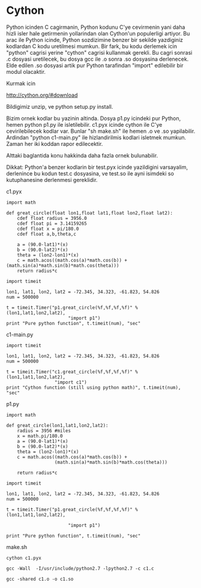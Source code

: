# Cython

Python icinden C cagirmanin, Python kodunu C'ye cevirmenin yani daha
hizli isler hale getirmenin yollarindan olan Cython'un populerligi
artiyor. Bu arac ile Python icinde, Python sozdizimine benzer bir
sekilde yazdiginiz kodlardan C kodu uretilmesi mumkun. Bir fark, bu
kodu derlemek icin "python" cagrisi yerine "cython" cagrisi kullanmak
gerekli. Bu cagri sonrasi .c dosyasi uretilecek, bu dosya gcc ile .o
sonra .so dosyasina derlenecek. Elde edilen .so dosyasi artik pur
Python tarafindan "import" edilebilir bir modul olacaktir.

Kurmak icin

http://cython.org/#download

Bildigimiz unzip, ve python setup.py install.

Bizim ornek kodlar bu yazinin altinda. Dosya p1.py icindeki pur
Python, hemen python p1.py ile isletilebilir. c1.pyx icinde cython ile
C'ye cevirilebilecek kodlar var. Bunlar "sh make.sh" ile hemen .o ve
.so yapilabilir. Ardindan "python c1-main.py" ile hizlandirilmis
kodlari isletmek mumkun. Zaman her iki koddan rapor edilecektir.

Alttaki baglantida konu hakkinda daha fazla ornek bulunabilir.

Dikkat: Python'a benzer kodlarin bir test.pyx icinde yazildigini
varsayalim, derlenince bu kodun test.c dosyasina, ve test.so ile ayni
isimdeki so kutuphanesine derlenmesi gereklidir.

c1.pyx

```
import math

def great_circle(float lon1,float lat1,float lon2,float lat2):
    cdef float radius = 3956.0
    cdef float pi = 3.14159265
    cdef float x = pi/180.0
    cdef float a,b,theta,c

    a = (90.0-lat1)*(x)
    b = (90.0-lat2)*(x)
    theta = (lon2-lon1)*(x)
    c = math.acos((math.cos(a)*math.cos(b)) + (math.sin(a)*math.sin(b)*math.cos(theta)))
    return radius*c
```

```
import timeit  

lon1, lat1, lon2, lat2 = -72.345, 34.323, -61.823, 54.826
num = 500000

t = timeit.Timer("p1.great_circle(%f,%f,%f,%f)" % (lon1,lat1,lon2,lat2),
                       "import p1")
print "Pure python function", t.timeit(num), "sec"
```

c1-main.py

```
import timeit

lon1, lat1, lon2, lat2 = -72.345, 34.323, -61.823, 54.826
num = 500000

t = timeit.Timer("c1.great_circle(%f,%f,%f,%f)" % (lon1,lat1,lon2,lat2),
                  "import c1")
print "Cython function (still using python math)", t.timeit(num), "sec"
```


p1.py


```
import math

def great_circle(lon1,lat1,lon2,lat2):
    radius = 3956 #miles
    x = math.pi/180.0
    a = (90.0-lat1)*(x)
    b = (90.0-lat2)*(x)
    theta = (lon2-lon1)*(x)
    c = math.acos((math.cos(a)*math.cos(b)) +
                  (math.sin(a)*math.sin(b)*math.cos(theta)))

    return radius*c
```


```
import timeit  

lon1, lat1, lon2, lat2 = -72.345, 34.323, -61.823, 54.826
num = 500000

t = timeit.Timer("p1.great_circle(%f,%f,%f,%f)" % (lon1,lat1,lon2,lat2),

                       "import p1")

print "Pure python function", t.timeit(num), "sec"
```


make.sh

```
cython c1.pyx

gcc -Wall  -I/usr/include/python2.7 -lpython2.7 -c c1.c

gcc -shared c1.o -o c1.so
```








